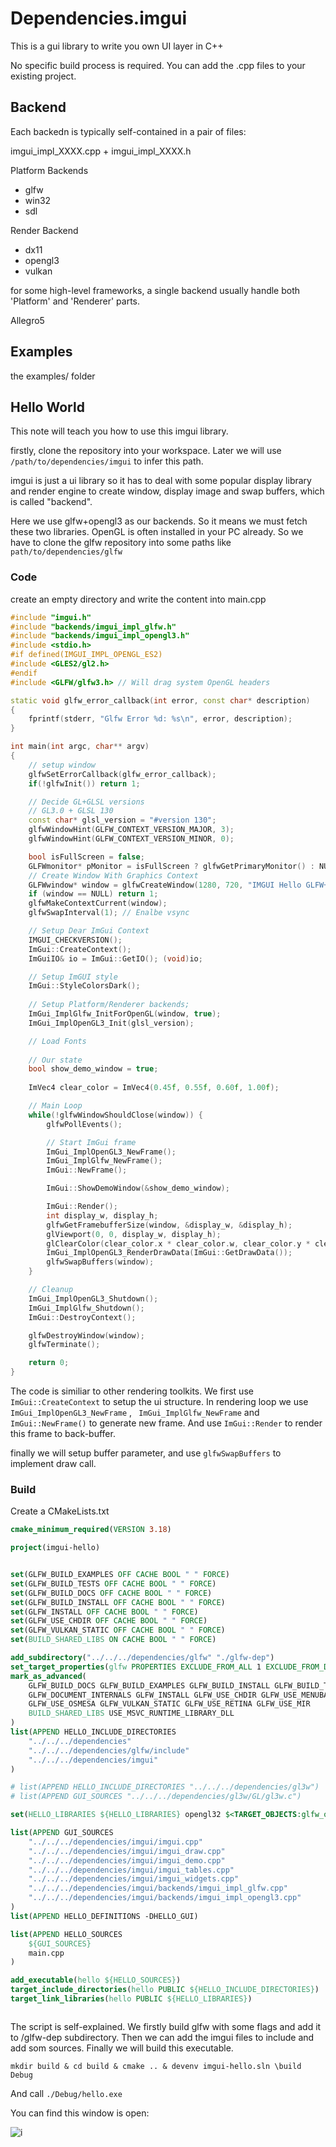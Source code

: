 # Dependencies.imgui

This is a gui library to write you own UI layer in C++

No specific build process is required. You can add the .cpp files to your existing project.

## Backend

Each backedn is typically self-contained in a pair of files:

imgui_impl_XXXX.cpp + imgui_impl_XXXX.h

Platform Backends

- glfw
- win32
- sdl

Render Backend

- dx11
- opengl3
- vulkan

for some high-level frameworks, a single backend usually handle both 'Platform' and 'Renderer' parts.

Allegro5

## Examples

the examples/ folder


## Hello World

This note will teach you how to use this imgui library.

firstly, clone the repository into your workspace. Later we will use  `/path/to/dependencies/imgui` to infer this path.

imgui is just a ui library so it has to deal with some popular   display library and render engine to create window, display image and swap buffers, which is called "backend". 

Here we use glfw+opengl3 as our backends. So it means we must fetch these two libraries. OpenGL is often installed in your PC already. So we have to clone the glfw repository into some paths like `path/to/dependencies/glfw`

### Code

create an empty directory and write the content into main.cpp

```cpp
#include "imgui.h"
#include "backends/imgui_impl_glfw.h"
#include "backends/imgui_impl_opengl3.h"
#include <stdio.h>
#if defined(IMGUI_IMPL_OPENGL_ES2)
#include <GLES2/gl2.h>
#endif
#include <GLFW/glfw3.h> // Will drag system OpenGL headers

static void glfw_error_callback(int error, const char* description)
{
    fprintf(stderr, "Glfw Error %d: %s\n", error, description);
}

int main(int argc, char** argv)
{
    // setup window
    glfwSetErrorCallback(glfw_error_callback);
    if(!glfwInit()) return 1;

    // Decide GL+GLSL versions
    // GL3.0 + GLSL 130
    const char* glsl_version = "#version 130";
    glfwWindowHint(GLFW_CONTEXT_VERSION_MAJOR, 3);
    glfwWindowHint(GLFW_CONTEXT_VERSION_MINOR, 0);

    bool isFullScreen = false;
    GLFWmonitor* pMonitor = isFullScreen ? glfwGetPrimaryMonitor() : NULL;
    // Create Window With Graphics Context
    GLFWwindow* window = glfwCreateWindow(1280, 720, "IMGUI Hello GLFW+OpenGL3", pMonitor, NULL, NULL);
    if (window == NULL) return 1;
    glfwMakeContextCurrent(window);
    glfwSwapInterval(1); // Enalbe vsync

    // Setup Dear ImGui Context
    IMGUI_CHECKVERSION();
    ImGui::CreateContext();
    ImGuiIO& io = ImGui::GetIO(); (void)io;

    // Setup ImGUI style
    ImGui::StyleColorsDark();
  
    // Setup Platform/Renderer backends;
    ImGui_ImplGlfw_InitForOpenGL(window, true);
    ImGui_ImplOpenGL3_Init(glsl_version);

    // Load Fonts
  
    // Our state
    bool show_demo_window = true;
  
    ImVec4 clear_color = ImVec4(0.45f, 0.55f, 0.60f, 1.00f);

    // Main Loop
    while(!glfwWindowShouldClose(window)) {
        glfwPollEvents();

        // Start ImGui frame
        ImGui_ImplOpenGL3_NewFrame();
        ImGui_ImplGlfw_NewFrame();
        ImGui::NewFrame();

        ImGui::ShowDemoWindow(&show_demo_window);

        ImGui::Render();
        int display_w, display_h;
        glfwGetFramebufferSize(window, &display_w, &display_h);
        glViewport(0, 0, display_w, display_h);
        glClearColor(clear_color.x * clear_color.w, clear_color.y * clear_color.w, clear_color.z * clear_color.w, clear_color.w);
        ImGui_ImplOpenGL3_RenderDrawData(ImGui::GetDrawData());
        glfwSwapBuffers(window);
    }

    // Cleanup
    ImGui_ImplOpenGL3_Shutdown();
    ImGui_ImplGlfw_Shutdown();
    ImGui::DestroyContext();

    glfwDestroyWindow(window);
    glfwTerminate();

    return 0;
}
```

The code is similiar to other rendering toolkits. We first use `ImGui::CreateContext` to setup the ui structure. In rendering loop we use `ImGui_ImplOpenGL3_NewFrame` , ` ImGui_ImplGlfw_NewFrame` and  `ImGui::NewFrame()` to generate new frame. And use `ImGui::Render` to render this frame to back-buffer.

finally we will setup buffer parameter, and use `glfwSwapBuffers` to implement draw call.

### Build

Create a CMakeLists.txt

```cmake
cmake_minimum_required(VERSION 3.18)

project(imgui-hello)


set(GLFW_BUILD_EXAMPLES OFF CACHE BOOL " " FORCE)
set(GLFW_BUILD_TESTS OFF CACHE BOOL " " FORCE)
set(GLFW_BUILD_DOCS OFF CACHE BOOL " " FORCE)
set(GLFW_BUILD_INSTALL OFF CACHE BOOL " " FORCE)
set(GLFW_INSTALL OFF CACHE BOOL " " FORCE)
set(GLFW_USE_CHDIR OFF CACHE BOOL " " FORCE)
set(GLFW_VULKAN_STATIC OFF CACHE BOOL " " FORCE)
set(BUILD_SHARED_LIBS ON CACHE BOOL " " FORCE)

add_subdirectory("../../../dependencies/glfw" "./glfw-dep")
set_target_properties(glfw PROPERTIES EXCLUDE_FROM_ALL 1 EXCLUDE_FROM_DEFAULT_BUILD 1)
mark_as_advanced(
    GLFW_BUILD_DOCS GLFW_BUILD_EXAMPLES GLFW_BUILD_INSTALL GLFW_BUILD_TESTS
    GLFW_DOCUMENT_INTERNALS GLFW_INSTALL GLFW_USE_CHDIR GLFW_USE_MENUBAR
    GLFW_USE_OSMESA GLFW_VULKAN_STATIC GLFW_USE_RETINA GLFW_USE_MIR
    BUILD_SHARED_LIBS USE_MSVC_RUNTIME_LIBRARY_DLL
)
list(APPEND HELLO_INCLUDE_DIRECTORIES 
    "../../../dependencies"
    "../../../dependencies/glfw/include" 
    "../../../dependencies/imgui"
)

# list(APPEND HELLO_INCLUDE_DIRECTORIES "../../../dependencies/gl3w")
# list(APPEND GUI_SOURCES "../../../dependencies/gl3w/GL/gl3w.c")

set(HELLO_LIBRARIES ${HELLO_LIBRARIES} opengl32 $<TARGET_OBJECTS:glfw_objects>)

list(APPEND GUI_SOURCES
    "../../../dependencies/imgui/imgui.cpp"
    "../../../dependencies/imgui/imgui_draw.cpp"
    "../../../dependencies/imgui/imgui_demo.cpp"
    "../../../dependencies/imgui/imgui_tables.cpp"
    "../../../dependencies/imgui/imgui_widgets.cpp"
    "../../../dependencies/imgui/backends/imgui_impl_glfw.cpp"
    "../../../dependencies/imgui/backends/imgui_impl_opengl3.cpp"
)
list(APPEND HELLO_DEFINITIONS -DHELLO_GUI)

list(APPEND HELLO_SOURCES
    ${GUI_SOURCES}
    main.cpp
)

add_executable(hello ${HELLO_SOURCES})
target_include_directories(hello PUBLIC ${HELLO_INCLUDE_DIRECTORIES})
target_link_libraries(hello PUBLIC ${HELLO_LIBRARIES})



```

The script is self-explained. We firstly build glfw with some flags and add it to /glfw-dep subdirectory. Then we can add the imgui files to include and add som sources. Finally we will build this executable.

`mkdir build & cd build & cmake .. & devenv imgui-hello.sln \build Debug`

And call `./Debug/hello.exe` 

You can find this window is open:

![i](./images/imgui-hello-00.png)
